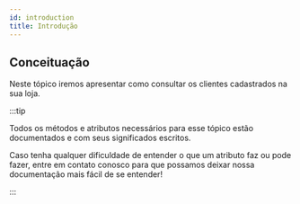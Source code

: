 ```yaml
---
id: introduction
title: Introdução
---
```


## Conceituação

Neste tópico iremos apresentar como consultar os clientes cadastrados na sua loja.

:::tip

Todos os métodos e atributos necessários para esse tópico estão documentados e com seus significados escritos.

Caso tenha qualquer dificuldade de entender o que um atributo faz ou pode fazer, entre em contato conosco para que possamos deixar nossa documentação mais fácil de se entender!

:::
